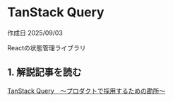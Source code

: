 # TanStack Query

作成日 2025/09/03

Reactの状態管理ライブラリ

## 1. 解説記事を読む

[TanStack Query　〜プロダクトで採用するための勘所〜](https://zenn.dev/taisei_13046/books/133e9995b6aadf)
